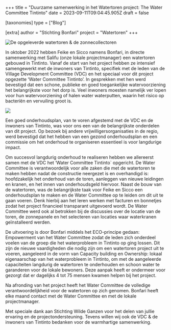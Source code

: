 +++
title = "Duurzame samenwerking in het Watertoren project:  The Water Committee Tintinto"
date = 2023-09-11T09:04:45.905Z
draft = false

[taxonomies]
type = ["Blog"]

[extra]
author = "Stichting Bonfari"
project = "Watertoren"
+++
<!--StartFragment-->

![De opgeleverde watertoren & de zonnecollectoren](https://res.cloudinary.com/bonfari/image/upload/c_fill,f_auto,q_auto,w_768/v1694423014/opgeleverde_watertoren.jpg "De opgeleverde watertoren & de zonnecollectoren")

<!--EndFragment-->

<!--StartFragment-->

In oktober 2022 hebben Feike en Sicco namens Bonfari, in directe samenwerking met Salifu (onze lokale projectmanager) een watertoren gebouwd in Tintinto. Vanaf de start van het project hebben ze intensief samengewerkt met de inwoners van Tintinto, specifiek met de leden van de Village Development Committee (VDC) en het speciaal voor dit project opgezette ‘Water Committee Tintinto’. In gesprekken met hen werd bevestigd dat een schone, publieke en goed toegankelijke watervoorziening het belangrijkste voor het dorp is. Veel inwoners moesten namelijk ver lopen voor hun watervoorziening of halen water waterputten, waarin het risico op bacteriën en vervuiling groot is. 

<!--EndFragment-->

<!--StartFragment-->

![](https://res.cloudinary.com/bonfari/image/upload/c_fill,f_auto,q_auto,w_768/v1694423033/Aannemer_Ansu.png)

<!--EndFragment-->

<!--StartFragment-->

Een goed onderhoudsplan, van te voren afgestemd met de VDC en de inwoners van Tintinto, was voor ons een van de belangrijkste onderdelen van dit project. Op bezoek bij andere vrijwilligersorganisaties in de regio, werd bevestigd dat het hebben van een gezond onderhoudsplan en een commissie om het onderhoud te organiseren essentieel is voor langdurige impact. 

Om succesvol langdurig onderhoud te realiseren hebben we allereerst samen met de VDC het ‘Water Committee Tintinto` opgericht. De Water Committee is verantwoordelijk voor alle zaken die met de watertoren te maken hebben nadat de constructie neergezet is en overhandigd is: hoofdzakelijk het onderhoud van de toren, aanleggen van nieuwe leidingen en kranen, en het innen van onderhoudsgeld hiervoor. Naast de bouw van de watertoren, was de belangrijkste taak voor Feike en Sicco een onderhoudsplan te maken en de Water Committee op te leiden om dit uit te gaan voeren. Denk hierbij aan het leren werken met facturen en bonnetjes zodat het project financieel transparant uitgevoerd wordt. De Water Committee werd ook al betrokken bij de discussies over de locatie van de toren, de zonnepanele en het selecteren van locaties waar waterkranen geïnstalleerd werden. 

De uitvoering is door Bonfari middels het ECO-principe gedaan: Empowerment van het Water Committee zodat de leden zich onderdeel voelen van de groep die het waterprobleem in Tintinto op ging lossen. Dit zijn de nieuwe vaardigheden die nodig zijn om een watertoren project uit te voeren, aangeleerd in de vorm van Capacity building en Ownership: lokaal eigenaarschap van het waterprobleem in Tintinto, om met de aangeleerde capaciteiten langdurig de watertoren te onderhouden en schoon water te garanderen voor de lokale bewoners. Deze aanpak heeft er ondermeer voor gezorgt dat er dagelijks 4 tot 75 mensen kwamen helpen bij het project. 

Na afronding van het project heeft het Water Committee de volledige verantwoordelijkheid voor de watertoren op zich genomen. Bonfari heeft elke maand contact met de Water Committee en met de lokale projectmanager. 

Met speciale dank aan Stichting Wilde Ganzen voor het delen van jullie ervaring en de projectondersteuning. Tevens willen wij ook de VDC & de inwoners van Tintinto bedanken voor de warmhartige samenwerking. 

<!--EndFragment-->